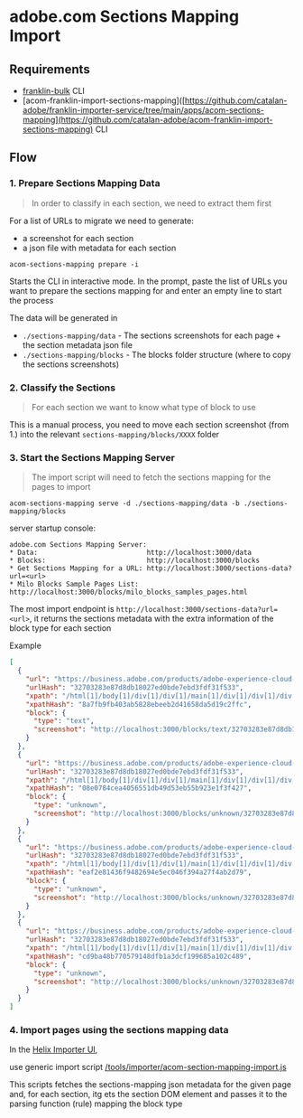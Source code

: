 adobe.com Sections Mapping Import
===

## Requirements

* [franklin-bulk](https://github.com/catalan-adobe/franklin-bulk-cli) CLI
* [acom-franklin-import-sections-mapping]([https://github.com/catalan-adobe/franklin-importer-service/tree/main/apps/acom-sections-mapping](https://github.com/catalan-adobe/acom-franklin-import-sections-mapping) CLI



## Flow

### 1. Prepare Sections Mapping Data

> In order to classify in each section, we need to extract them first

For a list of URLs to migrate we need to generate:
* a screenshot for each section
* a json file with metadata for each section

```
acom-sections-mapping prepare -i
```

Starts the CLI in interactive mode. In the prompt, paste the list of URLs you want to prepare the sections mapping for and enter an empty line to start the process

The data will be generated in
* `./sections-mapping/data` - The sections screenshots for each page + the section metadata json file
* `./sections-mapping/blocks` - The blocks folder structure (where to copy the sections screenshots)

### 2. Classify the Sections

> For each section we want to know what type of block to use

This is a manual process, you need to move each section screenshot (from 1.) into the relevant `sections-mapping/blocks/XXXX` folder

### 3. Start the Sections Mapping Server

> The import script will need to fetch the sections mapping for the pages to import

```
acom-sections-mapping serve -d ./sections-mapping/data -b ./sections-mapping/blocks
```

server startup console:

```
adobe.com Sections Mapping Server:
* Data:                           http://localhost:3000/data
* Blocks:                         http://localhost:3000/blocks
* Get Sections Mapping for a URL: http://localhost:3000/sections-data?url=<url>
* Milo Blocks Sample Pages List:  http://localhost:3000/blocks/milo_blocks_samples_pages.html
```

The most import endpoint is `http://localhost:3000/sections-data?url=<url>`, it returns the sections metadata with the extra information of the block type for each section

Example

```json
[
  {
    "url": "https://business.adobe.com/products/adobe-experience-cloud-products.html",
    "urlHash": "32703283e87d8db18027ed0bde7ebd3fdf31f533",
    "xpath": "/html[1]/body[1]/div[1]/div[1]/main[1]/div[1]/div[1]/div[2]",
    "xpathHash": "8a7fb9fb403ab5828ebeeb2d41658da5d19c2ffc",
    "block": {
      "type": "text",
      "screenshot": "http://localhost:3000/blocks/text/32703283e87d8db18027ed0bde7ebd3fdf31f533.section-0.8a7fb9fb403ab5828ebeeb2d41658da5d19c2ffc.adobe-experience-cloud-products.sections-screenshot.png.png"
    }
  },
  {
    "url": "https://business.adobe.com/products/adobe-experience-cloud-products.html",
    "urlHash": "32703283e87d8db18027ed0bde7ebd3fdf31f533",
    "xpath": "/html[1]/body[1]/div[1]/div[1]/main[1]/div[1]/div[1]/div[3]",
    "xpathHash": "08e0784cea4056551db49d53eb55b923e1f3f427",
    "block": {
      "type": "unknown",
      "screenshot": "http://localhost:3000/blocks/unknown/32703283e87d8db18027ed0bde7ebd3fdf31f533.section-1.08e0784cea4056551db49d53eb55b923e1f3f427.adobe-experience-cloud-products.sections-screenshot.png.png"
    }
  },
  {
    "url": "https://business.adobe.com/products/adobe-experience-cloud-products.html",
    "urlHash": "32703283e87d8db18027ed0bde7ebd3fdf31f533",
    "xpath": "/html[1]/body[1]/div[1]/div[1]/main[1]/div[1]/div[1]/div[4]",
    "xpathHash": "eaf2e81436f9482694e5ec046f394a27f4ab2d79",
    "block": {
      "type": "unknown",
      "screenshot": "http://localhost:3000/blocks/unknown/32703283e87d8db18027ed0bde7ebd3fdf31f533.section-2.eaf2e81436f9482694e5ec046f394a27f4ab2d79.adobe-experience-cloud-products.sections-screenshot.png.png"
    }
  },
  {
    "url": "https://business.adobe.com/products/adobe-experience-cloud-products.html",
    "urlHash": "32703283e87d8db18027ed0bde7ebd3fdf31f533",
    "xpath": "/html[1]/body[1]/div[1]/div[1]/main[1]/div[1]/div[1]/div[5]",
    "xpathHash": "cd9ba48b770579148dfb1a3dcf199685a102c489",
    "block": {
      "type": "unknown",
      "screenshot": "http://localhost:3000/blocks/unknown/32703283e87d8db18027ed0bde7ebd3fdf31f533.section-3.cd9ba48b770579148dfb1a3dcf199685a102c489.adobe-experience-cloud-products.sections-screenshot.png.png"
    }
  }
]
```


### 4. Import pages using the sections mapping data

In the [Helix Importer UI](https://github.com/adobe/helix-importer-ui),

use generic import script [/tools/importer/acom-section-mapping-import.js](https://github.com/adobecom/aem-milo-migrations/blob/bacom-products-pages/tools/importer/acom-section-mapping-import.js)

This scripts fetches the sections-mapping json metadata for the given page and, for each section, itg ets the section DOM element and passes it to the parsing function (rule) mapping the block type
